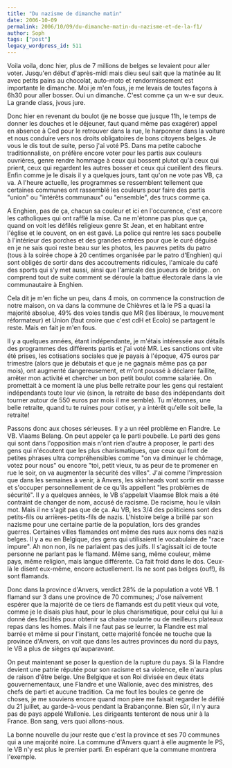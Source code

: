```yaml
---
title: "Du nazisme de dimanche matin"
date: 2006-10-09
permalink: 2006/10/09/du-dimanche-matin-du-nazisme-et-de-la-f1/
author: Soph
tags: ["post"]
legacy_wordpress_id: 511
---
```


Voila voila, donc hier, plus de 7 millions de belges se levaient pour aller voter. Jusqu'en début d'après-midi mais dieu seul sait que la matinée au lit avec petits pains au chocolat, auto-moto et rendormissement est importante le dimanche. Moi je m'en fous, je me levais de toutes façons à 6h30 pour aller bosser. Oui un dimanche. C'est comme ça un w-e sur deux. La grande class, jvous jure.

<!-- excerpt -->

Donc hier en revenant du boulot (je ne bosse que jusque 11h, le temps de donner les douches et le déjeuner, faut quand même pas exagérer) appel en absence à Ced pour le retrouver dans la rue, le harponner dans la voiture et nous conduire vers nos droits obligatoires de bons citoyens belges. Je vous le dis tout de suite, perso j'ai voté PS. Dans ma petite caboche traditionnaliste, on préfère encore voter pour les partis aux couleurs ouvrières, genre rendre hommage à ceux qui bossent plutot qu'à ceux qui prient, ceux qui regardent les autres bosser et ceux qui cueillent des fleurs. Enfin comme je le disais il y a quelques jours, tant qu'on ne vote pas VB, ça va. A l'heure actuelle, les programmes se ressemblent tellement que certaines communes ont rassemblé les couleurs pour faire des partis "union" ou "intérêts communaux" ou "ensemble", des trucs comme ça.

A Enghien, pas de ça, chacun sa couleur et ici en l'occurence, c'est encore les catholiques qui ont rafflé la mise. Ca ne m'étonne pas plus que ça, quand on voit les défilés religieux genre St Jean, et en habitant entre l'église et le couvent, on en est gavé. La police qui rentre les sacs poubelle à l'intérieur des porches et des grandes entrées pour que le curé déguisé en je ne sais quoi reste beau sur les photos, les pauvres petits du patro (tous à la soirée chope à 20 centimes organisée par le patro d'Enghien) qui sont obligés de sortir dans des accoutrements ridicules, l'amicale du café des sports qui s'y met aussi, ainsi que l'amicale des joueurs de bridge.. on comprend tout de suite comment se déroule la battue électorale dans la vie communautaire à Enghien.

Cela dit je m'en fiche un peu, dans 4 mois, on commence la construction de notre maison, on va dans la commune de Chièvres et là le PS a quasi la majorité absolue, 49% des voies tandis que MR (les libéraux, le mouvement réformateur) et Union (faut croire que c'est cdH et Ecolo) se partagent le reste. Mais en fait je m'en fous.

Il y a quelques années, étant indépendante, je m'étais intéressée aux détails des programmes des différents partis et j'ai voté MR. Les sanctions ont vite été prises, les cotisations sociales que je payais à l'époque, 475 euros par trimestre (alors que je débutais et que je ne gagnais même pas ça par mois), ont augmenté dangereusement, et m'ont poussé à déclarer faillite, arrêter mon activité et chercher un bon petit boulot comme salariée. On promettait à ce moment là une plus belle retraite pour les gens qui restaient indépendants toute leur vie (sinon, la retraite de base des indépendants doit tourner autour de 550 euros par mois il me semble). Tu m'étonnes, une belle retraite, quand tu te ruines pour cotiser, y a intérêt qu'elle soit belle, la retraite!

Passons donc aux choses sérieuses. Il y a un réel problème en Flandre. Le VB. Vlaams Belang. On peut appeler ça le parti poubelle. Le parti des gens qui sont dans l'opposition mais n'ont rien d'autre à proposer, le parti des gens qui n'écoutent que les plus charismatiques, que ceux qui font de petites phrases ultra compréhensibles comme "on va diminuer le chômage, votez pour nous" ou encore "toi, petit vieux, tu as peur de te promener en rue le soir, on va augmenter la sécurité des villes". J'ai comme l'impression que dans les semaines à venir, à Anvers, les skinheads vont sortir en masse et s'occuper personnellement de ce qu'ils appellent "les problèmes de sécurité". Il y a quelques années, le VB s'appelait Vlaamse Blok mais a été contraint de changer de nom, accusé de racisme. De racisme, hou le vilain mot. Mais il ne s'agit pas que de ça. Au VB, les 3/4 des politiciens sont des petits-fils ou arrières-petits-fils de nazis. L'histoire belge a brillé par son nazisme pour une certaine partie de la population, lors des grandes guerres. Certaines villes flamandes ont même des rues aux noms des nazis belges. Il y a eu en Belgique, des gens qui utilisaient le vocabulaire de "race impure". Ah non non, ils ne parlaient pas des juifs. Il s'agissait ici de toute personne ne parlant pas le flamand. Même sang, même couleur, même pays, même religion, mais langue différente. Ca fait froid dans le dos. Ceux-là le disent eux-même, encore actuellement. Ils ne sont pas belges (ouf!), ils sont flamands.

Donc dans la province d'Anvers, verdict 28% de la population a voté VB. 1 flamand sur 3 dans une province de 70 communes; J'ose naïvement espérer que la majorité de ce tiers de flamands est du petit vieux qui vote, comme je le disais plus haut, pour le plus charismatique, pour celui qui lui a donné des facilités pour obtenir sa chaise roulante ou de meilleurs plateaux repas dans les homes. Mais il ne faut pas se leurrer, la Flandre est mal barrée et même si pour l'instant, cette majorité foncée ne touche que la province d'Anvers, on voit que dans les autres provinces du nord du pays, le VB a plus de sièges qu'auparavant.

On peut maintenant se poser la question de la rupture du pays. Si la Flandre devient une patrie réputée pour son racisme et sa violence, elle n'aura plus de raison d'être belge. Une Belgique et son Roi divisée en deux états gouvernementaux, une Flandre et une Wallonie, avec des ministres, des chefs de parti et aucune tradition. Ca me fout les boules ce genre de choses, je me souviens encore quand mon père me faisait regarder le défilé du 21 juillet, au garde-à-vous pendant la Brabançonne. Bien sûr, il n'y aura pas de pays appelé Wallonie. Les dirigeants tenteront de nous unir à la France. Bon sang, vers quoi allons-nous.

La bonne nouvelle du jour reste que c'est la province et ses 70 communes qui a une majorité noire. La commune d'Anvers quant à elle augmente le PS, le VB n'y est plus le premier parti. En espérant que la commune montrera l'exemple.
